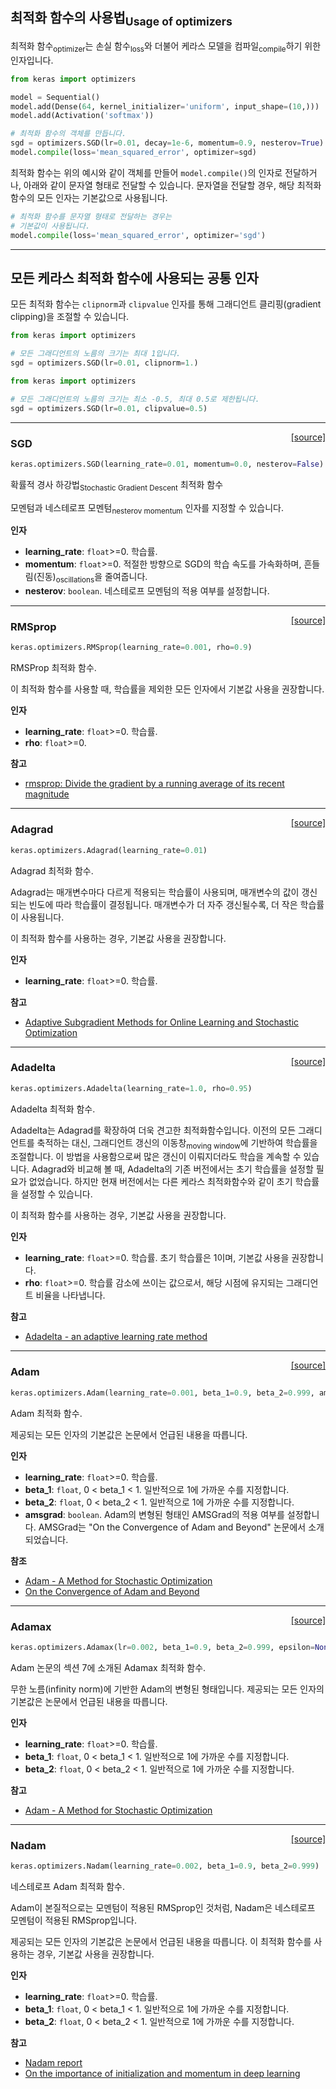 ## 최적화 함수의 사용법<sub>Usage of optimizers</sub>

최적화 함수<sub>optimizer</sub>는 손실 함수<sub>loss</sub>와 더불어 케라스 모델을 컴파일<sub>compile</sub>하기 위한 인자입니다.

```python
from keras import optimizers

model = Sequential()
model.add(Dense(64, kernel_initializer='uniform', input_shape=(10,)))
model.add(Activation('softmax'))

# 최적화 함수의 객체를 만듭니다.
sgd = optimizers.SGD(lr=0.01, decay=1e-6, momentum=0.9, nesterov=True)
model.compile(loss='mean_squared_error', optimizer=sgd)
```

최적화 함수는 위의 예시와 같이 객체를 만들어 `model.compile()`의 인자로 전달하거나, 아래와 같이 문자열 형태로 전달할 수 있습니다.
문자열을 전달할 경우, 해당 최적화 함수의 모든 인자는 기본값으로 사용됩니다.

```python
# 최적화 함수를 문자열 형태로 전달하는 경우는
# 기본값이 사용됩니다. 
model.compile(loss='mean_squared_error', optimizer='sgd')
```

---

## 모든 케라스 최적화 함수에 사용되는 공통 인자

모든 최적화 함수는 `clipnorm`과 `clipvalue` 인자를 통해 그래디언트 클리핑(gradient clipping)을 조절할 수 있습니다.

```python
from keras import optimizers

# 모든 그래디언트의 노름의 크기는 최대 1입니다.
sgd = optimizers.SGD(lr=0.01, clipnorm=1.)
```

```python
from keras import optimizers

# 모든 그래디언트의 노름의 크기는 최소 -0.5, 최대 0.5로 제한됩니다.
sgd = optimizers.SGD(lr=0.01, clipvalue=0.5)
```

---

<span style="float:right;">[[source]](https://github.com/keras-team/keras/blob/master/keras/optimizers.py#L164)</span>
### SGD

```python
keras.optimizers.SGD(learning_rate=0.01, momentum=0.0, nesterov=False)
```

확률적 경사 하강법<sub>Stochastic Gradient Descent</sub> 최적화 함수

모멘텀과 네스테로프 모멘텀<sub>nesterov momentum</sub> 인자를 지정할 수 있습니다.

__인자__

- __learning_rate__: `float`>=0. 학습률.
- __momentum__: `float`>=0. 적절한 방향으로 SGD의 학습 속도를 가속화하며, 
흔들림(진동)<sub>oscillations</sub>을 줄여줍니다.
- __nesterov__: `boolean`. 네스테로프 모멘텀의 적용 여부를 설정합니다.
    
----

<span style="float:right;">[[source]](https://github.com/keras-team/keras/blob/master/keras/optimizers.py#L229)</span>
### RMSprop

```python
keras.optimizers.RMSprop(learning_rate=0.001, rho=0.9)
```

RMSProp 최적화 함수.

이 최적화 함수를 사용할 때, 학습률을 제외한 모든 인자에서 기본값 사용을 권장합니다.

__인자__

- __learning_rate__: `float`>=0. 학습률.
- __rho__: `float`>=0.

__참고__

- [rmsprop: Divide the gradient by a running average of its recent magnitude](http://www.cs.toronto.edu/~tijmen/csc321/slides/lecture_slides_lec6.pdf)
    
----

<span style="float:right;">[[source]](https://github.com/keras-team/keras/blob/master/keras/optimizers.py#L303)</span>
### Adagrad

```python
keras.optimizers.Adagrad(learning_rate=0.01)
```

Adagrad 최적화 함수.

Adagrad는 매개변수마다 다르게 적용되는 학습률이 사용되며,
매개변수의 값이 갱신되는 빈도에 따라 학습률이 결정됩니다.
매개변수가 더 자주 갱신될수록, 더 작은 학습률이 사용됩니다.

이 최적화 함수를 사용하는 경우, 기본값 사용을 권장합니다.

__인자__

- __learning_rate__: `float`>=0. 학습률.

__참고__

- [Adaptive Subgradient Methods for Online Learning and Stochastic
   Optimization](http://www.jmlr.org/papers/volume12/duchi11a/duchi11a.pdf)
    
----

<span style="float:right;">[[source]](https://github.com/keras-team/keras/blob/master/keras/optimizers.py#L376)</span>
### Adadelta

```python
keras.optimizers.Adadelta(learning_rate=1.0, rho=0.95)
```

Adadelta 최적화 함수.

Adadelta는 Adagrad를 확장하여 더욱 견고한 최적화함수입니다.
이전의 모든 그래디언트를 축적하는 대신, 그래디언트 갱신의 이동창<sub>moving window</sub>에 기반하여 학습률을 조절합니다.
이 방법을 사용함으로써 많은 갱신이 이뤄지더라도 학습을 계속할 수 있습니다.
Adagrad와 비교해 볼 때, Adadelta의 기존 버전에서는 초기 학습률을 설정할 필요가 없었습니다.
하지만 현재 버전에서는 다른 케라스 최적화함수와 같이 초기 학습률을 설정할 수 있습니다.

이 최적화 함수를 사용하는 경우, 기본값 사용을 권장합니다.

__인자__

- __learning_rate__: `float`>=0. 학습률. 초기 학습률은 1이며, 기본값 사용을 권장합니다.
- __rho__: `float`>=0. 학습률 감소에 쓰이는 값으로서, 
해당 시점에 유지되는 그래디언트 비율을 나타냅니다.

__참고__

- [Adadelta - an adaptive learning rate method](
   https://arxiv.org/abs/1212.5701)
    
----

<span style="float:right;">[[source]](https://github.com/keras-team/keras/blob/master/keras/optimizers.py#L467)</span>
### Adam

```python
keras.optimizers.Adam(learning_rate=0.001, beta_1=0.9, beta_2=0.999, amsgrad=False)
```

Adam 최적화 함수.

제공되는 모든 인자의 기본값은 논문에서 언급된 내용을 따릅니다.

__인자__

- __learning_rate__: `float`>=0. 학습률.
- __beta_1__: `float`, 0 < beta_1 < 1. 일반적으로 1에 가까운 수를 지정합니다.
- __beta_2__: `float`, 0 < beta_2 < 1. 일반적으로 1에 가까운 수를 지정합니다.
- __amsgrad__: `boolean`. Adam의 변형된 형태인 AMSGrad의 적용 여부를 설정합니다.
    AMSGrad는 "On the Convergence of Adam and Beyond" 논문에서 소개되었습니다.

__참조__

- [Adam - A Method for Stochastic Optimization](
   https://arxiv.org/abs/1412.6980v8)
- [On the Convergence of Adam and Beyond](
   https://openreview.net/forum?id=ryQu7f-RZ)
    
----

<span style="float:right;">[[source]](https://github.com/keras-team/keras/blob/master/keras/optimizers.py#L567)</span>
### Adamax

```python
keras.optimizers.Adamax(lr=0.002, beta_1=0.9, beta_2=0.999, epsilon=None, decay=0.0)
```

Adam 논문의 섹션 7에 소개된 Adamax 최적화 함수.

무한 노름(infinity norm)에 기반한 Adam의 변형된 형태입니다.
제공되는 모든 인자의 기본값은 논문에서 언급된 내용을 따릅니다.

__인자__

- __learning_rate__: `float`>=0. 학습률.
- __beta_1__: `float`, 0 < beta_1 < 1. 일반적으로 1에 가까운 수를 지정합니다.
- __beta_2__: `float`, 0 < beta_2 < 1. 일반적으로 1에 가까운 수를 지정합니다.


__참고__

- [Adam - A Method for Stochastic Optimization](
   https://arxiv.org/abs/1412.6980v8)
    
----

<span style="float:right;">[[source]](https://github.com/keras-team/keras/blob/master/keras/optimizers.py#L645)</span>
### Nadam

```python
keras.optimizers.Nadam(learning_rate=0.002, beta_1=0.9, beta_2=0.999)
```

네스테로프 Adam 최적화 함수.

Adam이 본질적으로는 모멘텀이 적용된 RMSprop인 것처럼,
Nadam은 네스테로프 모멘텀이 적용된 RMSprop입니다.

제공되는 모든 인자의 기본값은 논문에서 언급된 내용을 따릅니다.
이 최적화 함수를 사용하는 경우, 기본값 사용을 권장합니다.

__인자__

- __learning_rate__: `float`>=0. 학습률.
- __beta_1__: `float`, 0 < beta_1 < 1. 일반적으로 1에 가까운 수를 지정합니다.
- __beta_2__: `float`, 0 < beta_2 < 1. 일반적으로 1에 가까운 수를 지정합니다.

__참고__

- [Nadam report](http://cs229.stanford.edu/proj2015/054_report.pdf)
- [On the importance of initialization and momentum in deep learning](
   http://www.cs.toronto.edu/~fritz/absps/momentum.pdf)
    
